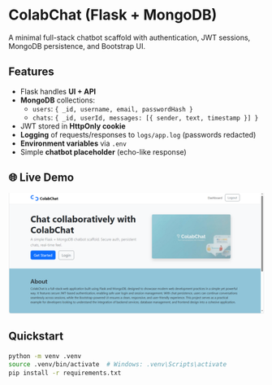 # ColabChat (Flask + MongoDB)

A minimal full-stack chatbot scaffold with authentication, JWT sessions, MongoDB persistence, and Bootstrap UI.

## Features
- Flask handles **UI + API**
- **MongoDB** collections:
  - `users`: `{ _id, username, email, passwordHash }`
  - `chats`: `{ _id, userId, messages: [{ sender, text, timestamp }] }`
- JWT stored in **HttpOnly cookie**
- **Logging** of requests/responses to `logs/app.log` (passwords redacted)
- **Environment variables** via `.env`
- Simple **chatbot placeholder** (echo-like response)
## 🌐 Live Demo
![1st page](imgg.png)

## Quickstart

```bash
python -m venv .venv
source .venv/bin/activate  # Windows: .venv\Scripts\activate
pip install -r requirements.txt




